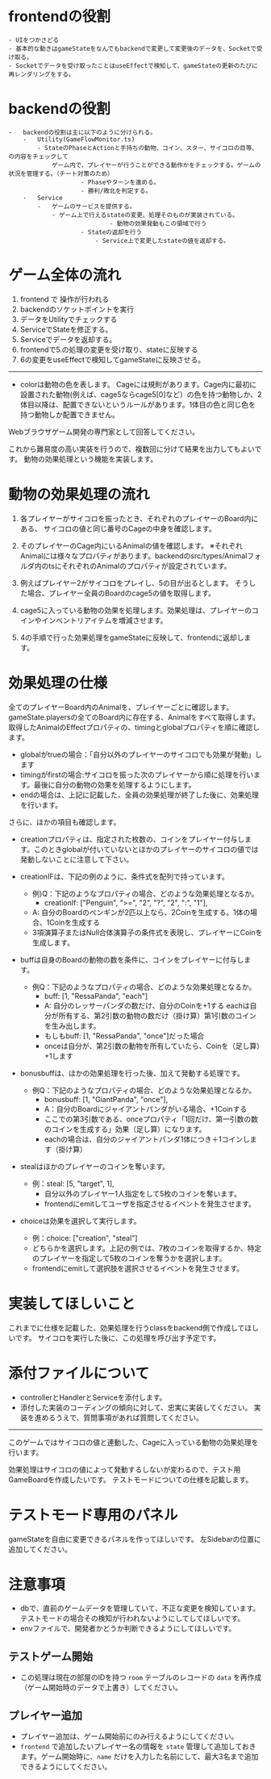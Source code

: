 # frontendの役割

    - UIをつかさどる
    - 基本的な動きはgameStateをなんでもbackendで変更して変更後のデータを、Socketで受け取る。
    - Socketでデータを受け取ったことはuseEffectで検知して、gameStateの更新のたびに再レンダリングをする。

# backendの役割

    -   backendの役割は主に以下のように分けられる。
        -   Utility(GameFlowMonitor.ts)
            - StateのPhaseとActionと手持ちの動物、コイン、スター、サイコロの目等、の内容をチェックして
                ゲーム内で、プレイヤーが行うことができる動作かをチェックする。ゲームの状況を管理する。（チート対策のため）
    					- Phaseやターンを進める。
    					- 勝利/敗北を判定する。
        -   Service
            -   ゲームのサービスを提供する。
                - ゲーム上で行えるstateの変更、処理そのものが実装されている。
    							- 動物の効果発動もこの領域で行う
    					- Stateの返却を行う
    						- Service上で変更したstateの値を返却する。

# ゲーム全体の流れ

1. frontend で 操作が行われる
2. backendのソケットポイントを実行
3. データをUtilityでチェックする
4. ServiceでStateを修正する。
5. Serviceでデータを返却する。
6. frontendで5.の処理の変更を受け取り、stateに反映する
7. 6の変更をuseEffectで検知してgameStateに反映させる。

---

-   colorは動物の色を表します。
    Cageには規則があります。Cage内に最初に設置された動物(例えば、cage5ならcage5[0]など）の色を持つ動物しか、2体目以降は、配置できないというルールがあります。1体目の色と同じ色を持つ動物しか配置できません。

Webブラウザゲーム開発の専門家として回答してください。

これから難易度の高い実装を行うので、複数回に分けて結果を出力してもよいです。
動物の効果処理という機能を実装します。

# 動物の効果処理の流れ

1. 各プレイヤーがサイコロを振ったとき、それぞれのプレイヤーのBoard内にある、
   サイコロの値と同じ番号のCageの中身を確認します。

2. そのプレイヤーのCage内にいるAnimalの値を確認します。
   ※それぞれAnimalには様々なプロパティがあります。backendのsrc/types/Animalフォルダ内のtsにそれぞれのAnimalのプロパティが設定されています。

3. 例えばプレイヤー2がサイコロをプレイし、5の目が出るとします。
   そうした場合、プレイヤー全員のBoardのcage5の値を取得します。

4. cage5に入っている動物の効果を処理します。効果処理は、プレイヤーのコインやインベントリアイテムを増減させます。

5. 4の手順で行った効果処理をgameStateに反映して、frontendに返却します。

# 効果処理の仕様

全てのプレイヤーBoard内のAnimalを、プレイヤーごとに確認します。
gameState.playersの全てのBoard内に存在する、Animalをすべて取得します。
取得したAnimalのEffectプロパティの、timingとglobalプロパティを順に確認します。

-   globalがtrueの場合：「自分以外のプレイヤーのサイコロでも効果が発動」します
-   timingがfirstの場合:サイコロを振った次のプレイヤーから順に処理を行います。最後に自分の動物の効果を処理するようにします。
-   endの場合は、上記に記載した、全員の効果処理が終了した後に、効果処理を行います。

さらに、ほかの項目も確認します。

-   creationプロパティは、指定された枚数の、コインをプレイヤー付与します。このときglobalが付いていないとほかのプレイヤーのサイコロの値では発動しないことに注意して下さい。
-   creationIFは、下記の例のように、条件式を配列で持っています。

    -   例)Q：下記のようなプロパティの場合、どのような効果処理となるか。
        -   creationIf: ["Penguin", ">=", "2", "?", "2", ":", "1"],
    -   A: 自分のBoardのペンギンが2匹以上なら、2Coinを生成する。1体の場合、1Coinを生成する
    -   3項演算子またはNull合体演算子の条件式を表現し、プレイヤーにCoinを生成します。

-   buffは自身のBoardの動物の数を条件に、コインをプレイヤーに付与します。

    -   例Q：下記のようなプロパティの場合、どのような効果処理となるか。
        -   buff: [1, "RessaPanda", "each"]
        -   A: 自分のレッサーパンダの数だけ、自分のCoinを+1する eachは自分が所有する、第2引数の動物の数だけ（掛け算）第1引数のコインを生み出します。
        -   もしもbuff: [1, "RessaPanda", "once"]だった場合
        -   onceは自分が、第2引数の動物を所有していたら、Coinを（足し算）+1します

-   bonusbuffは、ほかの効果処理を行った後、加えて発動する処理です。

    -   例Q：下記のようなプロパティの場合、どのような効果処理となるか。
        -   bonusbuff: [1, "GiantPanda", "once"],
        -   A：自分のBoardにジャイアントパンダがいる場合、+1Coinする
        -   ここでの第3引数である、onceプロパティ「1回だけ、第一引数の数のコインを生成する」効果（足し算）になります。
        -   eachの場合は、自分のジャイアントパンダ1体につき＋1コインします（掛け算）

-   stealはほかのプレイヤーのコインを奪います。

    -   例：steal: [5, "target", 1],
        -   自分以外のプレイヤー1人指定をして5枚のコインを奪います。
        -   frontendにemitしてユーザを指定させるイベントを発生させます。

-   choiceは効果を選択して実行します。
    -   例：choice: ["creation", "steal"]
    -   どちらかを選択します。上記の例では、7枚のコインを取得するか、特定のプレイヤーを指定して5枚のコインを奪うかを選択します。
    -   frontendにemitして選択肢を選択させるイベントを発生させます。

# 実装してほしいこと

これまでに仕様を記載した、効果処理を行うclassをbackend側で作成してほしいです。
サイコロを実行した後に、この処理を呼び出す予定です。

# 添付ファイルについて

-   controllerとHandlerとServiceを添付します。
-   添付した実装のコーディングの傾向に対して、忠実に実装してください。
    実装を進めるうえで、質問事項があれば質問してください。

---

このゲームではサイコロの値と連動した、Cageに入っている動物の効果処理を行います。

効果処理はサイコロの値によって発動するしないが変わるので、テスト用GameBoardを作成したいです。
テストモードについての仕様を記載します。

# テストモード専用のパネル

gameStateを自由に変更できるパネルを作ってほしいです。
左Sidebarの位置に追加してください。

# 注意事項

-   dbで、直前のゲームデータを管理していて、不正な変更を検知しています。テストモードの場合その検知が行われないようにしてしてほしいです。
-   envファイルで、開発者かどうか判断できるようにしてほしいです。

## テストゲーム開始

-   この処理は現在の部屋のIDを持つ `room` テーブルのレコードの `data` を再作成（ゲーム開始時のデータで上書き）してください。

## プレイヤー追加

-   プレイヤー追加は、ゲーム開始前にのみ行えるようにしてください。
-   `frontend` で追加したいプレイヤー名の情報を `state` 管理して追加しておきます。ゲーム開始時に、`name` だけを入力した名前にして、最大3名まで追加できるようにしてください。

```typescript

```
